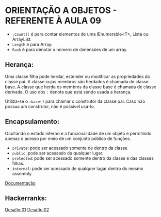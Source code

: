 # ORIENTAÇÃO A OBJETOS - REFERENTE À AULA 09

- `.Count()` é para contar elementos de uma IEnumerable\<T>, Lista ou ArrayList.
- `Length` é para Array.
- `Rank` é para denotar o número de dimensões de um array.


## Herança:

Uma classe filha pode herdar, estender ou modificar as propriedades da classe pai. A classe cujos membros são herdados é chamada de classe base. A classe que herda os membros da classe base é chamada de classe derivada. O uso dos `:` denota que está sendo usada a herança.

Utiliza-se o `:base()` para chamar o construtor da classe pai. Caso não possua um construtor, não é possível usá-lo.


## Encapsulamento:

Ocultando o estado interno e a funcionalidade de um objeto e permitindo apenas o acesso por meio de um conjunto público de funções.

- `private`: pode ser acessado somente de dentro da classe.
- `public`: pode ser acessado de qualquer lugar.
- `protected`: pode ser acessado somente dentro da classe e das classes filhas.
- `internal`: pode ser acessado de qualquer lugar dentro do mesmo assembly.

[Documentação](https://docs.microsoft.com/pt-br/dotnet/csharp/fundamentals/tutorials/oop)


## Hackerranks:

[Desafio 01](https://www.hackerrank.com/challenges/birthday-cake-candles/problem?isFullScreen=true)
[Desafio 02](https://www.hackerrank.com/challenges/grading/problem?isFullScreen=true)